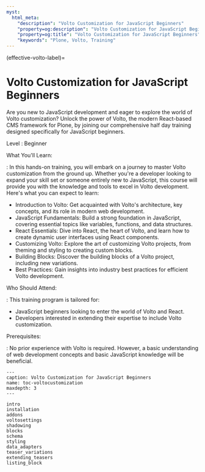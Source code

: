 ```yaml
---
myst:
  html_meta:
    "description": "Volto Customization for JavaScript Beginners"
    "property=og:description": "Volto Customization for JavaScript Beginners"
    "property=og:title": "Volto Customization for JavaScript Beginners"
    "keywords": "Plone, Volto, Training"
---
```


(effective-volto-label)=

# Volto Customization for JavaScript Beginners

Are you new to JavaScript development and eager to explore the world of Volto customization? Unlock the power of Volto, the modern React-based CMS framework for Plone, by joining our comprehensive half day training designed specifically for JavaScript beginners.

Level
: Beginner

What You'll Learn:

: In this hands-on training, you will embark on a journey to master Volto customization from the ground up. Whether you're a developer looking to expand your skill set or someone entirely new to JavaScript, this course will provide you with the knowledge and tools to excel in Volto development. Here's what you can expect to learn:
  * Introduction to Volto: Get acquainted with Volto's architecture, key concepts, and its role in modern web development.
  * JavaScript Fundamentals: Build a strong foundation in JavaScript, covering essential topics like variables, functions, and data structures.
  * React Essentials: Dive into React, the heart of Volto, and learn how to create dynamic user interfaces using React components.
  * Customizing Volto: Explore the art of customizing Volto projects, from theming and styling to creating custom blocks.
  * Building Blocks: Discover the building blocks of a Volto project, including new variations.
  * Best Practices: Gain insights into industry best practices for efficient Volto development.

Who Should Attend:

: This training program is tailored for:
  * JavaScript beginners looking to enter the world of Volto and React.
  * Developers interested in extending their expertise to include Volto customization.

Prerequisites:

: No prior experience with Volto is required. However, a basic understanding of web development concepts and basic JavaScript knowledge will be beneficial.

```{toctree}
---
caption: Volto Customization for JavaScript Beginners
name: toc-voltocustomization
maxdepth: 3
---

intro
installation
addons
voltosettings
shadowing
blocks
schema
styling
data_adapters
teaser_variations
extending_teasers
listing_block

```
